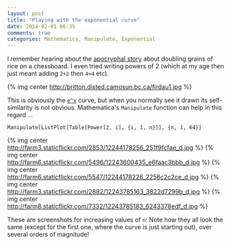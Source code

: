 ```yaml
---
layout: post
title: "Playing with the exponential curve"
date: 2014-02-01 06:35
comments: true
categories: Mathematica, Manipulate, Exponential
---
```


I remember hearing about the [apocryphal story](http://britton.disted.camosun.bc.ca/jbchessgrain.htm) about doubling grains of rice on a chessboard. I even tried writing powers of 2 (which at my age then just meant adding `2+2` then `4+4` etc).

{% img center http://britton.disted.camosun.bc.ca/firdau1.jpg %}

This is obviously the [`e^x`](http://www.wolframalpha.com/input/?i=e+%5E+x) curve, but when you normally see it drawn its self-similarity is not obvious. Mathematica's `Manipulate` function can help in this regard ...

```
Manipulate[ListPlot[Table[Power[2, i], {i, 1, n}]], {n, 1, 64}]
```

{% img center http://farm3.staticflickr.com/2853/12244178256_251f9fcfae_d.jpg %}
{% img center http://farm6.staticflickr.com/5496/12243600435_e6faac3bbb_d.jpg %}
{% img center http://farm6.staticflickr.com/5547/12244178226_2258c2c2ce_d.jpg %}
{% img center http://farm3.staticflickr.com/2882/12243785163_3822d7299b_d.jpg %}
{% img center http://farm8.staticflickr.com/7332/12243785183_6243378edf_d.jpg %}

These are screenshots for increasing values of `n`: Note how they all look the same (except for the first one, where the curve is just starting out), over several orders of magnitude!

